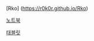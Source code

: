 [Rko] (https://r0k0r.github.io/Rko)

[노트북](https://drive.google.com/file/d/1oVAdmG8Wof1U30Ga6gnaw0-7Ju-nZlrb/view?usp=drive_link)

[태블릿](https://drive.google.com/file/d/18Bhr35EAjt_cGJfDAvgtZLcIJLDd9mIi/view?usp=sharing)

